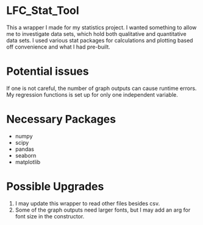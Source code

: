# LFC_Stat_Tool
This a wrapper I made for my statistics project. I wanted something to allow me to investigate data sets, which hold both qualitative and quantitative data sets. I used various stat packages for calculations and plotting based off convenience and what I had pre-built.

# Potential issues
If one is not careful, the number of graph outputs can cause runtime errors. My regression functions is set up for only one independent variable. 

# Necessary Packages
- numpy
- scipy
- pandas
- seaborn
- matplotlib

# Possible Upgrades
1) I may update this wrapper to read other files besides csv. 
2) Some of the graph outputs need larger fonts, but I may add an arg for font size in the constructor.
